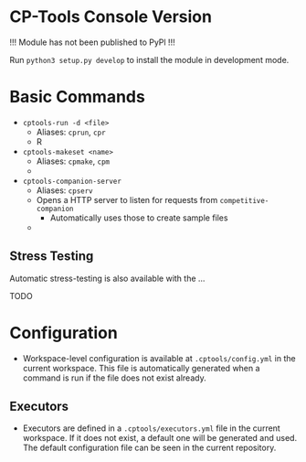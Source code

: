 # CP-Tools Console Version

!!! Module has not been published to PyPl !!!

Run `python3 setup.py develop` to install the module in development mode.

# Basic Commands

- `cptools-run -d <file>`
    - Aliases: `cprun`, `cpr`
    - R
- `cptools-makeset <name>`
    - Aliases: `cpmake`, `cpm`
    - 
- `cptools-companion-server`
    - Aliases: `cpserv`
    - Opens a HTTP server to listen for requests from `competitive-companion`
        - Automatically uses those to create sample files
    - 

## Stress Testing

Automatic stress-testing is also available with the ...

TODO
   
# Configuration

- Workspace-level configuration is available at `.cptools/config.yml` in the current workspace.  This file is automatically generated 
when a command is run if the file does not exist already.

## Executors

- Executors are defined in a `.cptools/executors.yml` file in the current workspace.  If it does not exist, a default one will be generated
and used.  The default configuration file can be seen in the current repository.